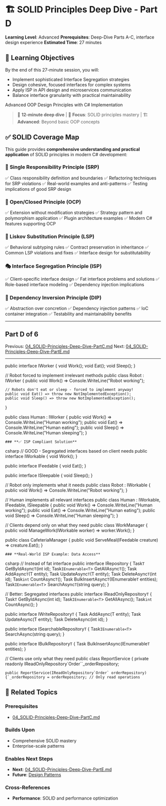# 🏗️ SOLID Principles Deep Dive - Part D

**Learning Level**: Advanced
**Prerequisites**: Deep-Dive Parts A-C, interface design experience
**Estimated Time**: 27 minutes

## 🎯 Learning Objectives

By the end of this 27-minute session, you will:

- Implement sophisticated Interface Segregation strategies
- Design cohesive, focused interfaces for complex systems
- Apply ISP in API design and microservices communication
- Balance interface granularity with practical maintainability

Advanced OOP Design Principles with C# Implementation

> 📖 **12-minute deep dive** | 🎯 **Focus**: SOLID principles mastery | 🏗️ **Advanced**: Beyond basic OOP concepts

## ✅ **SOLID Coverage Map**

This guide provides **comprehensive understanding and practical application** of SOLID principles in modern C# development:

### 🎯 **Single Responsibility Principle (SRP)**

✅ Class responsibility definition and boundaries
✅ Refactoring techniques for SRP violations
✅ Real-world examples and anti-patterns
✅ Testing implications of good SRP design

### 🔐 **Open/Closed Principle (OCP)**

✅ Extension without modification strategies
✅ Strategy pattern and polymorphism application
✅ Plugin architecture examples
✅ Modern C# features supporting OCP

### 🔄 **Liskov Substitution Principle (LSP)**

✅ Behavioral subtyping rules
✅ Contract preservation in inheritance
✅ Common LSP violations and fixes
✅ Interface design for substitutability

### 🎭 **Interface Segregation Principle (ISP)**

✅ Client-specific interface design
✅ Fat interface problems and solutions
✅ Role-based interface modeling
✅ Dependency injection implications

### 🔗 **Dependency Inversion Principle (DIP)**

✅ Abstraction over concretion
✅ Dependency injection patterns
✅ IoC container integration
✅ Testability and maintainability benefits

---

## Part D of 6

Previous: [04_SOLID-Principles-Deep-Dive-PartC.md](04_SOLID-Principles-Deep-Dive-PartC.md)
Next: [04_SOLID-Principles-Deep-Dive-PartE.md](04_SOLID-Principles-Deep-Dive-PartE.md)

---

public interface IWorker
{
    void Work();
    void Eat();
    void Sleep();
}

// Robot forced to implement irrelevant methods
public class Robot : IWorker
{
    public void Work() => Console.WriteLine("Robot working");

    // Robots don't eat or sleep - forced to implement anyway!
    public void Eat() => throw new NotImplementedException();
    public void Sleep() => throw new NotImplementedException();
}

public class Human : IWorker
{
    public void Work() => Console.WriteLine("Human working");
    public void Eat() => Console.WriteLine("Human eating");
    public void Sleep() => Console.WriteLine("Human sleeping");
}

    ### **✅ ISP Compliant Solution**
csharp
// GOOD - Segregated interfaces based on client needs
public interface IWorkable
{
    void Work();
}

public interface IFeedable
{
    void Eat();
}

public interface ISleepable
{
    void Sleep();
}

// Robot only implements what it needs
public class Robot : IWorkable
{
    public void Work() => Console.WriteLine("Robot working");
}

// Human implements all relevant interfaces
public class Human : IWorkable, IFeedable, ISleepable
{
    public void Work() => Console.WriteLine("Human working");
    public void Eat() => Console.WriteLine("Human eating");
    public void Sleep() => Console.WriteLine("Human sleeping");
}

// Clients depend only on what they need
public class WorkManager
{
    public void ManageWork(IWorkable worker) => worker.Work();
}

public class CafeteriaManager
{
    public void ServeMeal(IFeedable creature) => creature.Eat();
}

    ### **Real-World ISP Example: Data Access**
csharp
// Instead of fat interface
public interface IRepository
{
    Task`T` GetByIdAsync`T`(int id);
    Task`IEnumerable<T`> GetAllAsync`T`();
    Task AddAsync`T`(T entity);
    Task UpdateAsync`T`(T entity);
    Task DeleteAsync`T`(int id);
    Task`int` CountAsync`T`();
    Task BulkInsertAsync`T`(IEnumerable`T` entities);
    Task`IEnumerable<T`> SearchAsync`T`(string query);
}

// Better: Segregated interfaces
public interface IReadOnlyRepository`T`
{
    Task`T` GetByIdAsync(int id);
    Task`IEnumerable<T`> GetAllAsync();
    Task`int` CountAsync();
}

public interface IWriteRepository`T`
{
    Task AddAsync(T entity);
    Task UpdateAsync(T entity);
    Task DeleteAsync(int id);
}

public interface ISearchableRepository`T`
{
    Task`IEnumerable<T`> SearchAsync(string query);
}

public interface IBulkRepository`T`
{
    Task BulkInsertAsync(IEnumerable`T` entities);
}

// Clients use only what they need
public class ReportService
{
    private readonly IReadOnlyRepository`Order``_orderRepository;

    public ReportService(IReadOnlyRepository`Order` orderRepository)
    {`_orderRepository = orderRepository; // Only read operations

## 🔗 Related Topics

### **Prerequisites**

- [04_SOLID-Principles-Deep-Dive-PartC.md](04_SOLID-Principles-Deep-Dive-PartC.md)

### **Builds Upon**

- Comprehensive SOLID mastery
- Enterprise-scale patterns

### **Enables Next Steps**

- **Next**: [04_SOLID-Principles-Deep-Dive-PartE.md](04_SOLID-Principles-Deep-Dive-PartE.md)
- **Future**: [Design Patterns](../03_Design-Patterns/)

### **Cross-References**

- **Performance**: SOLID and performance optimization
